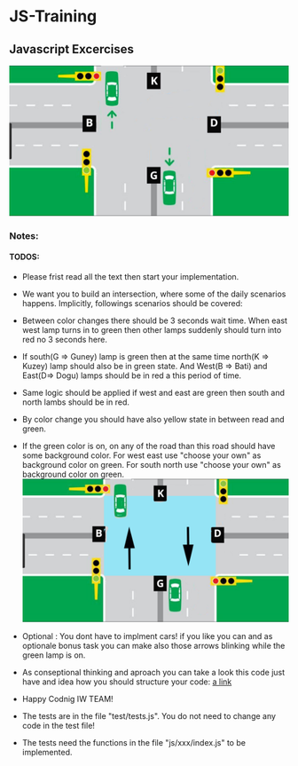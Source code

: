# JS-Training
## Javascript Excercises

![Alt text](./images/intersection.jpg?raw=true "Title")

### Notes:
#### TODOS:
- Please frist read all the text then start your implementation.
- We want you to build an intersection, where some of the daily scenarios happens. Implicitly, followings scenarios should be covered: 
- Between color changes there should be 3 seconds wait time.
When east west lamp turns in to green then other lamps suddenly should turn into red no 3 seconds here.
- If south(G => Guney) lamp is green then at the same time north(K => Kuzey) lamp should also be in green state. And West(B => Bati) and East(D=> Dogu) lamps should be in red a this period of time.
- Same logic should be applied if west and east are green then south and north lambs should be in red.
- By color change you should have also yellow state in between read and green.
- If the green color is on, on any of the road than this road should have some background color. For west east use "choose your own" as background color on green. For south north use "choose your own" as background color on green.
![Alt text](./images/on_green_south_north.jpg?raw=true "Title")
- Optional : You dont have to implment cars! if you like you can and as optionale bonus task you can make also those arrows blinking while the green lamp is on.
- As conseptional thinking and aproach you can take a look this code just have and idea how you should structure your code:
[a link](https://github.com/cemildo/XOX/blob/master/xox.js)

- Happy Codnig IW TEAM!






- The tests are in the file "test/tests.js". You do not need to change any code in the test file!
- The tests need the functions in the file "js/xxx/index.js" to be implemented. 

    
